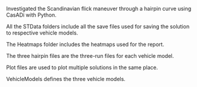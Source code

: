 Investigated the Scandinavian flick maneuver through a hairpin curve using CasADi with Python. 

All the STData folders include all the save files used for saving the solution to respective vehicle models.

The Heatmaps folder includes the heatmaps used for the report.

The three hairpin files are the three-run files for each vehicle model. 

Plot files are used to plot multiple solutions in the same place. 

VehicleModels defines the three vehicle models. 
